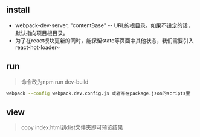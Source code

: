 
## install
- webpack-dev-server, "contentBase" -- URL的根目录。如果不设定的话，默认指向项目根目录。
- 为了在react模块更新的同时，能保留state等页面中其他状态，我们需要引入react-hot-loader~

## run
> 命令改为npm run dev-build
``` bash
webpack --config webpack.dev.config.js 或者写在package.json的scripts里
```

## view
> copy index.html到dist文件夹即可预览结果